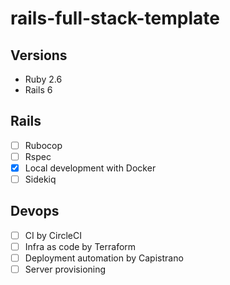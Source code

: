 # rails-full-stack-template

## Versions

- Ruby 2.6
- Rails 6

## Rails

- [ ] Rubocop
- [ ] Rspec
- [x] Local development with Docker
- [ ] Sidekiq

## Devops

- [ ] CI by CircleCI
- [ ] Infra as code by Terraform
- [ ] Deployment automation by Capistrano
- [ ] Server provisioning

